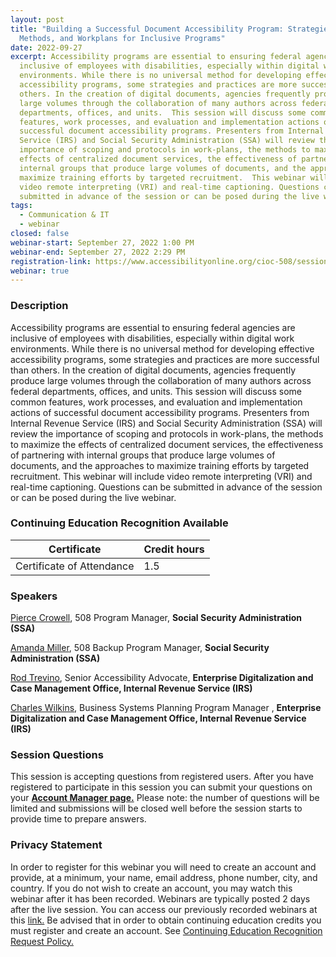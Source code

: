 ```yaml
---
layout: post
title: "Building a Successful Document Accessibility Program: Strategies,
  Methods, and Workplans for Inclusive Programs"
date: 2022-09-27
excerpt: Accessibility programs are essential to ensuring federal agencies are
  inclusive of employees with disabilities, especially within digital work
  environments. While there is no universal method for developing effective
  accessibility programs, some strategies and practices are more successful than
  others. In the creation of digital documents, agencies frequently produce
  large volumes through the collaboration of many authors across federal
  departments, offices, and units.  This session will discuss some common
  features, work processes, and evaluation and implementation actions of
  successful document accessibility programs. Presenters from Internal Revenue
  Service (IRS) and Social Security Administration (SSA) will review the
  importance of scoping and protocols in work-plans, the methods to maximize the
  effects of centralized document services, the effectiveness of partnering with
  internal groups that produce large volumes of documents, and the approaches to
  maximize training efforts by targeted recruitment.  This webinar will include
  video remote interpreting (VRI) and real-time captioning. Questions can be
  submitted in advance of the session or can be posed during the live webinar.
tags:
  - Communication & IT
  - webinar
closed: false
webinar-start: September 27, 2022 1:00 PM
webinar-end: September 27, 2022 2:29 PM
registration-link: https://www.accessibilityonline.org/cioc-508/session/?id=111014
webinar: true
---
```

### Description

Accessibility programs are essential to ensuring federal agencies are inclusive of employees with disabilities, especially within digital work environments. While there is no universal method for developing effective accessibility programs, some strategies and practices are more successful than others. In the creation of digital documents, agencies frequently produce large volumes through the collaboration of many authors across federal departments, offices, and units. This session will discuss some common features, work processes, and evaluation and implementation actions of successful document accessibility programs. Presenters from Internal Revenue Service (IRS) and Social Security Administration (SSA) will review the importance of scoping and protocols in work-plans, the methods to maximize the effects of centralized document services, the effectiveness of partnering with internal groups that produce large volumes of documents, and the approaches to maximize training efforts by targeted recruitment. This webinar will include video remote interpreting (VRI) and real-time captioning. Questions can be submitted in advance of the session or can be posed during the live webinar.

### Continuing Education Recognition Available

| **Certificate**           | **Credit hours** |
| ------------------------- | ---------------- |
| Certificate of Attendance | 1.5              |

### Speakers

[Pierce Crowell](https://www.accessibilityonline.org/speakers/speaker.aspx?id=10691&ret=Building%20a%20Successful%20Document%20Accessibility%20Program:%20Strategies,%20Methods,%20and%20Workplans%20for%20Inclusive%20Programs), 508 Program Manager, **Social Security Administration (SSA)**

[Amanda Miller](https://www.accessibilityonline.org/speakers/speaker.aspx?id=10938&ret=Building%20a%20Successful%20Document%20Accessibility%20Program:%20Strategies,%20Methods,%20and%20Workplans%20for%20Inclusive%20Programs), 508 Backup Program Manager, **Social Security Administration (SSA)**

[Rod Trevino](https://www.accessibilityonline.org/speakers/speaker.aspx?id=10935&ret=Building%20a%20Successful%20Document%20Accessibility%20Program:%20Strategies,%20Methods,%20and%20Workplans%20for%20Inclusive%20Programs), Senior Accessibility Advocate, **Enterprise Digitalization and Case Management Office, Internal Revenue Service (IRS)**

[Charles Wilkins](https://www.accessibilityonline.org/speakers/speaker.aspx?id=10936&ret=Building%20a%20Successful%20Document%20Accessibility%20Program:%20Strategies,%20Methods,%20and%20Workplans%20for%20Inclusive%20Programs), Business Systems Planning Program Manager , **Enterprise Digitalization and Case Management Office, Internal Revenue Service (IRS)**

### Session Questions

This session is accepting questions from registered users. After you have registered to participate in this session you can submit your questions on your **[Account Manager page.](https://www.accessibilityonline.org/cioc-508/accountManager/18899/session/110879#questions)** Please note: the number of questions will be limited and submissions will be closed well before the session starts to provide time to prepare answers.

### Privacy Statement

In order to register for this webinar you will need to create an account and provide, at a minimum, your name, email address, phone number, city, and country. If you do not wish to create an account, you may watch this webinar after it has been recorded. Webinars are typically posted 2 days after the live session. You can access our previously recorded webinars at this [link.](https://www.accessibilityonline.org/cioc-508/archives/) Be advised that in order to obtain continuing education credits you must register and create an account. See [Continuing Education Recognition Request Policy.](https://www.accessibilityonline.org/continuing-education/CEUDetails.aspx)